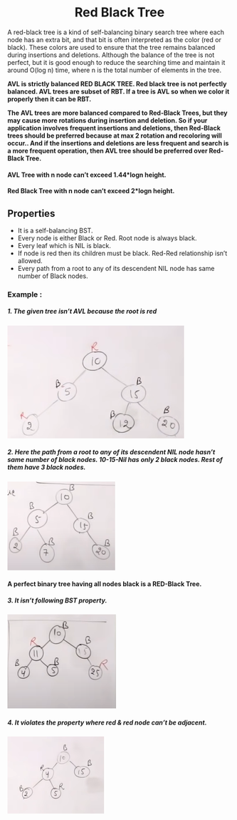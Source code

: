 <h1 align="center">Red Black Tree</h1>

A red-black tree is a kind of self-balancing binary search tree where each node has an extra bit, and that bit is often interpreted as the color (red or black). These colors are used to ensure that the tree remains balanced during insertions and deletions. Although the balance of the tree is not perfect, but it is good enough to reduce the searching time and maintain it around O(log n) time, where n is the total number of elements in the tree.

**AVL is strictly balanced RED BLACK TREE. Red black tree is not perfectly balanced. AVL trees are subset of RBT. If a tree is AVL so when we color it properly then it can be RBT.**

**The AVL trees are more balanced compared to Red-Black Trees, but they may cause more rotations during insertion and deletion. So if your application involves frequent insertions and deletions, then Red-Black trees should be preferred because at max 2 rotation and recoloring will occur.. And if the insertions and deletions are less frequent and search is a more frequent operation, then AVL tree should be preferred over Red-Black Tree.**

#### AVL Tree with n node can’t exceed 1.44*logn height. 

#### Red Black Tree with n node can’t exceed 2*logn height.

## Properties

- It is a self-balancing BST.
- Every node is either Black or Red. Root node is always black.
- Every leaf which is NIL is black.
- If node is red then its children must be black. Red-Red relationship isn’t allowed.
- Every path from a root to any of its descendent NIL node has same number of Black nodes.

### Example :

##### 1. The given tree isn’t AVL because the root is red

![1](eg1.png)



##### 2. Here the path from a root to any of its descendent NIL node hasn’t same number of black nodes. 10-15-Nil has only 2 black nodes. Rest of them have 3 black nodes.

![2](eg2.png)

#### A perfect binary tree having all nodes black is a RED-Black Tree.

##### 3. It isn’t following BST property.

![3](eg3.png)



##### 4. It violates the property where red & red node can’t be adjacent.

![4](eg4.png)